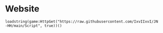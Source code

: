 # Website
```loadstring(game:HttpGet("https://raw.githubusercontent.com/IxvIIxvI/JN-HH/main/Script", true))()```
